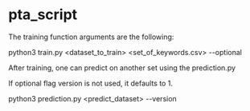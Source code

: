 # pta_script

The training function arguments are the following:

python3 train.py <dataset_to_train> <set_of_keywords.csv> --optional

After training, one can predict on another set using the prediction.py

If optional flag version is not used, it defaults to 1.

python3 prediction.py <predict_dataset> --version <integer>
